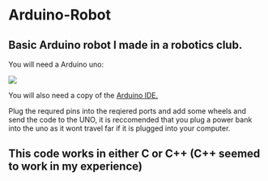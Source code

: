 # Arduino-Robot

## Basic Arduino robot I made in a robotics club.

You will need a Arduino uno:

<img src="https://m.media-amazon.com/images/I/71z22cRPeeL._AC_SL1000_.jpg" />

You will also need a copy of the [Arduino IDE.](https://www.arduino.cc/en/software)

Plug the requred pins into the reqiered ports and add some wheels and send the code to the UNO, it is reccomended that you plug a power bank into the uno as it wont travel far if it is plugged into your computer.

## This code works in either C or C++ (C++ seemed to work in my experience)
